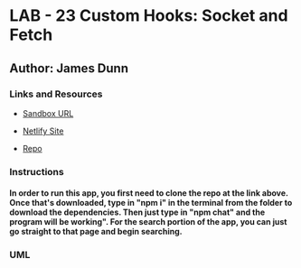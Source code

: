 # LAB - 23 Custom Hooks: Socket and Fetch

## Author: James Dunn

### Links and Resources

- [Sandbox URL](https://codesandbox.io/embed/lab-23-v3n1t?fontsize=14&hidenavigation=1&theme=dark)

- [Netlify Site](https://csb-v3n1t.netlify.com)

- [Repo](https://csb-v3n1t.netlify.com)

### Instructions

#### In order to run this app, you first need to clone the repo at the link above. Once that's downloaded, type in "npm i" in the terminal from the folder to download the dependencies. Then just type in "npm chat" and the program will be working". For the search portion of the app, you can just go straight to that page and begin searching.

### UML
